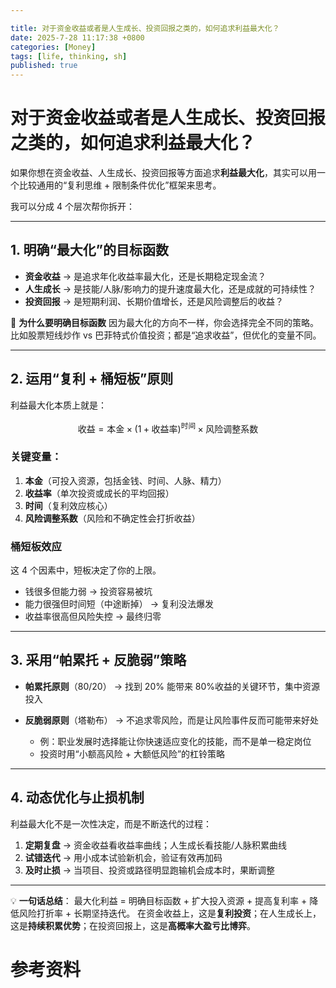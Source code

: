 ```yaml
---

title: 对于资金收益或者是人生成长、投资回报之类的，如何追求利益最大化？
date: 2025-7-28 11:17:38 +0800
categories: [Money]
tags: [life, thinking, sh]
published: true
---
```


# 对于资金收益或者是人生成长、投资回报之类的，如何追求利益最大化？

如果你想在资金收益、人生成长、投资回报等方面追求**利益最大化**，其实可以用一个比较通用的“复利思维 + 限制条件优化”框架来思考。

我可以分成 4 个层次帮你拆开：

---

## 1. 明确“最大化”的目标函数

* **资金收益** → 是追求年化收益率最大化，还是长期稳定现金流？
* **人生成长** → 是技能/人脉/影响力的提升速度最大化，还是成就的可持续性？
* **投资回报** → 是短期利润、长期价值增长，还是风险调整后的收益？

📌 **为什么要明确目标函数**
因为最大化的方向不一样，你会选择完全不同的策略。
比如股票短线炒作 vs 巴菲特式价值投资；都是“追求收益”，但优化的变量不同。

---

## 2. 运用“复利 + 桶短板”原则

利益最大化本质上就是：

$$
\text{收益} = \text{本金} \times (1 + \text{收益率})^{\text{时间}} \times \text{风险调整系数}
$$

### 关键变量：

1. **本金**（可投入资源，包括金钱、时间、人脉、精力）
2. **收益率**（单次投资或成长的平均回报）
3. **时间**（复利效应核心）
4. **风险调整系数**（风险和不确定性会打折收益）

### 桶短板效应

这 4 个因素中，短板决定了你的上限。

* 钱很多但能力弱 → 投资容易被坑
* 能力很强但时间短（中途断掉） → 复利没法爆发
* 收益率很高但风险失控 → 最终归零

---

## 3. 采用“帕累托 + 反脆弱”策略

* **帕累托原则**（80/20） → 找到 20% 能带来 80%收益的关键环节，集中资源投入
* **反脆弱原则**（塔勒布） → 不追求零风险，而是让风险事件反而可能带来好处

  * 例：职业发展时选择能让你快速适应变化的技能，而不是单一稳定岗位
  * 投资时用“小额高风险 + 大额低风险”的杠铃策略

---

## 4. 动态优化与止损机制

利益最大化不是一次性决定，而是不断迭代的过程：

1. **定期复盘** → 资金收益看收益率曲线；人生成长看技能/人脉积累曲线
2. **试错迭代** → 用小成本试验新机会，验证有效再加码
3. **及时止损** → 当项目、投资或路径明显跑输机会成本时，果断调整

---

💡 **一句话总结**：
最大化利益 = 明确目标函数 + 扩大投入资源 + 提高复利率 + 降低风险打折率 + 长期坚持迭代。
在资金收益上，这是**复利投资**；在人生成长上，这是**持续积累优势**；在投资回报上，这是**高概率大盈亏比博弈**。


# 参考资料


